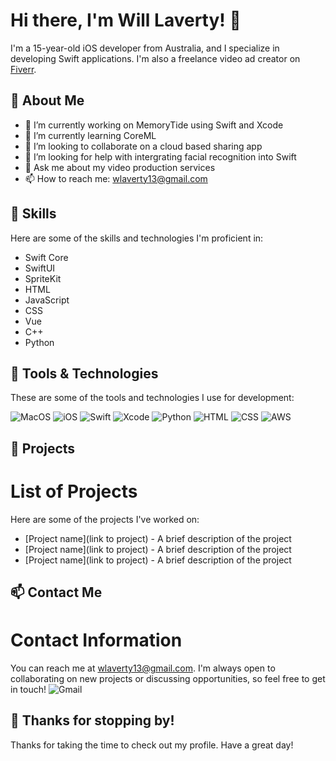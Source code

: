 # Hi there, I'm Will Laverty! 👋

I'm a 15-year-old iOS developer from Australia, and I specialize in developing Swift applications. I'm also a freelance video ad creator on [Fiverr](https://www.fiverr.com/williamlaverty).

## 🧐 About Me
- 🔭 I’m currently working on MemoryTide using Swift and Xcode
- 🌱 I’m currently learning CoreML
- 👯 I’m looking to collaborate on a cloud based sharing app
- 🤔 I’m looking for help with intergrating facial recognition into Swift
- 💬 Ask me about my video production services
- 📫 How to reach me: wlaverty13@gmail.com

## 🚀 Skills
Here are some of the skills and technologies I'm proficient in:

- Swift Core
- SwiftUI
- SpriteKit
- HTML 
- JavaScript
- CSS
- Vue
- C++
- Python

## 🔧 Tools & Technologies
These are some of the tools and technologies I use for development:

![MacOS](https://img.shields.io/badge/mac%20os-000000?style=for-the-badge&logo=apple&logoColor=white)
![iOS](https://img.shields.io/badge/iOS-000000?style=for-the-badge&logo=ios&logoColor=white)
![Swift](https://img.shields.io/badge/-Swift-333333?style=flat&logo=Swift&logoColor=orange)
![Xcode](https://img.shields.io/badge/-Xcode-333333?style=flat&logo=Xcode&logoColor=blue)
![Python](https://img.shields.io/badge/Python-14354C?style=for-the-badge&logo=python&logoColor=white)
![HTML](https://img.shields.io/badge/HTML5-E34F26?style=for-the-badge&logo=html5&logoColor=white)
![CSS](https://img.shields.io/badge/CSS3-1572B6?style=for-the-badge&logo=css3&logoColor=white)
![AWS](https://img.shields.io/badge/Amazon_AWS-FF9900?style=for-the-badge&logo=amazonaws&logoColor=white)

## 🌟 Projects

# List of Projects
Here are some of the projects I've worked on:

- [Project name](link to project) - A brief description of the project
- [Project name](link to project) - A brief description of the project
- [Project name](link to project) - A brief description of the project

## 📫 Contact Me

# Contact Information
You can reach me at wlaverty13@gmail.com. I'm always open to collaborating on new projects or discussing opportunities, so feel free to get in touch!
![Gmail](https://img.shields.io/badge/Gmail-D14836?style=for-the-badge&logo=gmail&logoColor=white)

## 🎉 Thanks for stopping by!
Thanks for taking the time to check out my profile. Have a great day!
